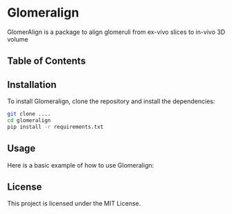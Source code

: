 # Glomeralign

GlomerAlign is a package to align glomeruli from ex-vivo slices to in-vivo 3D volume

## Table of Contents

## Installation

To install Glomeralign, clone the repository and install the dependencies:

```bash
git clone ....
cd glomeralign
pip install -r requirements.txt
```

## Usage

Here is a basic example of how to use Glomeralign:

## License

This project is licensed under the MIT License. 